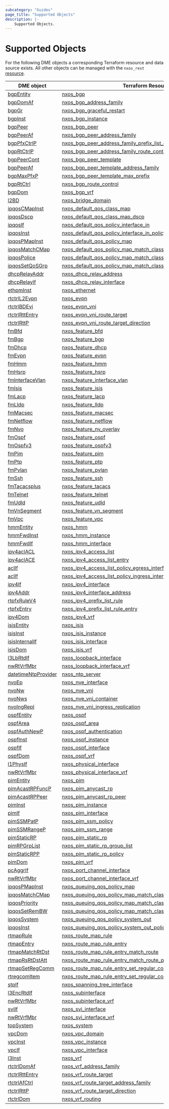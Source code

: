 ```yaml
---
subcategory: "Guides"
page_title: "Supported Objects"
description: |-
    Supported Objects.
---
```


# Supported Objects

For the following DME objects a corresponding Terraform resource and data source exists. All other objects can be managed with the `nxos_rest` [resource](https://registry.terraform.io/providers/netascode/nxos/latest/docs/resources/rest).

| DME object | Terraform Resource | Terraform Data Source |
|------------|--------------------|-----------------------|
| [bgpEntity](https://pubhub.devnetcloud.com/media/dme-docs-10-2-2/docs/Routing%20and%20Forwarding/bgp:Entity/) | [nxos_bgp](https://registry.terraform.io/providers/netascode/nxos/latest/docs/resources/bgp) | [nxos_bgp](https://registry.terraform.io/providers/netascode/nxos/latest/docs/data-sources/bgp) |
| [bgpDomAf](https://pubhub.devnetcloud.com/media/dme-docs-10-2-2/docs/Routing%20and%20Forwarding/bgp:DomAf/) | [nxos_bgp_address_family](https://registry.terraform.io/providers/netascode/nxos/latest/docs/resources/bgp_address_family) | [nxos_bgp_address_family](https://registry.terraform.io/providers/netascode/nxos/latest/docs/data-sources/bgp_address_family) |
| [bgpGr](https://pubhub.devnetcloud.com/media/dme-docs-10-2-2/docs/Routing%20and%20Forwarding/bgp:Gr/) | [nxos_bgp_graceful_restart](https://registry.terraform.io/providers/netascode/nxos/latest/docs/resources/bgp_graceful_restart) | [nxos_bgp_graceful_restart](https://registry.terraform.io/providers/netascode/nxos/latest/docs/data-sources/bgp_graceful_restart) |
| [bgpInst](https://pubhub.devnetcloud.com/media/dme-docs-10-2-2/docs/Routing%20and%20Forwarding/bgp:Inst/) | [nxos_bgp_instance](https://registry.terraform.io/providers/netascode/nxos/latest/docs/resources/bgp_instance) | [nxos_bgp_instance](https://registry.terraform.io/providers/netascode/nxos/latest/docs/data-sources/bgp_instance) |
| [bgpPeer](https://pubhub.devnetcloud.com/media/dme-docs-10-2-2/docs/Routing%20and%20Forwarding/bgp:Peer/) | [nxos_bgp_peer](https://registry.terraform.io/providers/netascode/nxos/latest/docs/resources/bgp_peer) | [nxos_bgp_peer](https://registry.terraform.io/providers/netascode/nxos/latest/docs/data-sources/bgp_peer) |
| [bgpPeerAf](https://pubhub.devnetcloud.com/media/dme-docs-10-2-2/docs/Routing%20and%20Forwarding/bgp:PeerAf/) | [nxos_bgp_peer_address_family](https://registry.terraform.io/providers/netascode/nxos/latest/docs/resources/bgp_peer_address_family) | [nxos_bgp_peer_address_family](https://registry.terraform.io/providers/netascode/nxos/latest/docs/data-sources/bgp_peer_address_family) |
| [bgpPfxCtrlP](https://pubhub.devnetcloud.com/media/dme-docs-10-2-2/docs/Routing%20and%20Forwarding/bgp:PfxCtrlP/) | [nxos_bgp_peer_address_family_prefix_list_control](https://registry.terraform.io/providers/netascode/nxos/latest/docs/resources/bgp_peer_address_family_prefix_list_control) | [nxos_bgp_peer_address_family_prefix_list_control](https://registry.terraform.io/providers/netascode/nxos/latest/docs/data-sources/bgp_peer_address_family_prefix_list_control) |
| [bgpRtCtrlP](https://pubhub.devnetcloud.com/media/dme-docs-10-2-2/docs/Routing%20and%20Forwarding/bgp:RtCtrlP/) | [nxos_bgp_peer_address_family_route_control](https://registry.terraform.io/providers/netascode/nxos/latest/docs/resources/bgp_peer_address_family_route_control) | [nxos_bgp_peer_address_family_route_control](https://registry.terraform.io/providers/netascode/nxos/latest/docs/data-sources/bgp_peer_address_family_route_control) |
| [bgpPeerCont](https://pubhub.devnetcloud.com/media/dme-docs-10-2-2/docs/Routing%20and%20Forwarding/bgp:PeerCont/) | [nxos_bgp_peer_template](https://registry.terraform.io/providers/netascode/nxos/latest/docs/resources/bgp_peer_template) | [nxos_bgp_peer_template](https://registry.terraform.io/providers/netascode/nxos/latest/docs/data-sources/bgp_peer_template) |
| [bgpPeerAf](https://pubhub.devnetcloud.com/media/dme-docs-10-2-2/docs/Routing%20and%20Forwarding/bgp:PeerAf/) | [nxos_bgp_peer_template_address_family](https://registry.terraform.io/providers/netascode/nxos/latest/docs/resources/bgp_peer_template_address_family) | [nxos_bgp_peer_template_address_family](https://registry.terraform.io/providers/netascode/nxos/latest/docs/data-sources/bgp_peer_template_address_family) |
| [bgpMaxPfxP](https://pubhub.devnetcloud.com/media/dme-docs-10-2-2/docs/Routing%20and%20Forwarding/bgp:MaxPfxP/) | [nxos_bgp_peer_template_max_prefix](https://registry.terraform.io/providers/netascode/nxos/latest/docs/resources/bgp_peer_template_max_prefix) | [nxos_bgp_peer_template_max_prefix](https://registry.terraform.io/providers/netascode/nxos/latest/docs/data-sources/bgp_peer_template_max_prefix) |
| [bgpRtCtrl](https://pubhub.devnetcloud.com/media/dme-docs-10-2-2/docs/Routing%20and%20Forwarding/bgp:RtCtrl/) | [nxos_bgp_route_control](https://registry.terraform.io/providers/netascode/nxos/latest/docs/resources/bgp_route_control) | [nxos_bgp_route_control](https://registry.terraform.io/providers/netascode/nxos/latest/docs/data-sources/bgp_route_control) |
| [bgpDom](https://pubhub.devnetcloud.com/media/dme-docs-10-2-2/docs/Routing%20and%20Forwarding/bgp:Dom/) | [nxos_bgp_vrf](https://registry.terraform.io/providers/netascode/nxos/latest/docs/resources/bgp_vrf) | [nxos_bgp_vrf](https://registry.terraform.io/providers/netascode/nxos/latest/docs/data-sources/bgp_vrf) |
| [l2BD](https://pubhub.devnetcloud.com/media/dme-docs-10-2-2/docs/Layer%202/l2:BD/) | [nxos_bridge_domain](https://registry.terraform.io/providers/netascode/nxos/latest/docs/resources/bridge_domain) | [nxos_bridge_domain](https://registry.terraform.io/providers/netascode/nxos/latest/docs/data-sources/bridge_domain) |
| [ipqosCMapInst](https://pubhub.devnetcloud.com/media/dme-docs-10-2-2/docs/Qos/ipqos:CMapInst/) | [nxos_default_qos_class_map](https://registry.terraform.io/providers/netascode/nxos/latest/docs/resources/default_qos_class_map) | [nxos_default_qos_class_map](https://registry.terraform.io/providers/netascode/nxos/latest/docs/data-sources/default_qos_class_map) |
| [ipqosDscp](https://pubhub.devnetcloud.com/media/dme-docs-10-2-2/docs/Qos/ipqos:Dscp/) | [nxos_default_qos_class_map_dscp](https://registry.terraform.io/providers/netascode/nxos/latest/docs/resources/default_qos_class_map_dscp) | [nxos_default_qos_class_map_dscp](https://registry.terraform.io/providers/netascode/nxos/latest/docs/data-sources/default_qos_class_map_dscp) |
| [ipqosIf](https://pubhub.devnetcloud.com/media/dme-docs-10-2-2/docs/Qos/ipqos:If/) | [nxos_default_qos_policy_interface_in](https://registry.terraform.io/providers/netascode/nxos/latest/docs/resources/default_qos_policy_interface_in) | [nxos_default_qos_policy_interface_in](https://registry.terraform.io/providers/netascode/nxos/latest/docs/data-sources/default_qos_policy_interface_in) |
| [ipqosInst](https://pubhub.devnetcloud.com/media/dme-docs-10-2-2/docs/Qos/ipqos:Inst/) | [nxos_default_qos_policy_interface_in_policy_map](https://registry.terraform.io/providers/netascode/nxos/latest/docs/resources/default_qos_policy_interface_in_policy_map) | [nxos_default_qos_policy_interface_in_policy_map](https://registry.terraform.io/providers/netascode/nxos/latest/docs/data-sources/default_qos_policy_interface_in_policy_map) |
| [ipqosPMapInst](https://pubhub.devnetcloud.com/media/dme-docs-10-2-2/docs/Qos/ipqos:PMapInst/) | [nxos_default_qos_policy_map](https://registry.terraform.io/providers/netascode/nxos/latest/docs/resources/default_qos_policy_map) | [nxos_default_qos_policy_map](https://registry.terraform.io/providers/netascode/nxos/latest/docs/data-sources/default_qos_policy_map) |
| [ipqosMatchCMap](https://pubhub.devnetcloud.com/media/dme-docs-10-2-2/docs/Qos/ipqos:MatchCMap/) | [nxos_default_qos_policy_map_match_class_map](https://registry.terraform.io/providers/netascode/nxos/latest/docs/resources/default_qos_policy_map_match_class_map) | [nxos_default_qos_policy_map_match_class_map](https://registry.terraform.io/providers/netascode/nxos/latest/docs/data-sources/default_qos_policy_map_match_class_map) |
| [ipqosPolice](https://pubhub.devnetcloud.com/media/dme-docs-10-2-2/docs/Qos/ipqos:Police/) | [nxos_default_qos_policy_map_match_class_map_police](https://registry.terraform.io/providers/netascode/nxos/latest/docs/resources/default_qos_policy_map_match_class_map_police) | [nxos_default_qos_policy_map_match_class_map_police](https://registry.terraform.io/providers/netascode/nxos/latest/docs/data-sources/default_qos_policy_map_match_class_map_police) |
| [ipqosSetQoSGrp](https://pubhub.devnetcloud.com/media/dme-docs-10-2-2/docs/Qos/ipqos:SetQoSGrp/) | [nxos_default_qos_policy_map_match_class_map_set_qos_group](https://registry.terraform.io/providers/netascode/nxos/latest/docs/resources/default_qos_policy_map_match_class_map_set_qos_group) | [nxos_default_qos_policy_map_match_class_map_set_qos_group](https://registry.terraform.io/providers/netascode/nxos/latest/docs/data-sources/default_qos_policy_map_match_class_map_set_qos_group) |
| [dhcpRelayAddr](https://pubhub.devnetcloud.com/media/dme-docs-10-2-2/docs/DHCP/dhcp:RelayAddr/) | [nxos_dhcp_relay_address](https://registry.terraform.io/providers/netascode/nxos/latest/docs/resources/dhcp_relay_address) | [nxos_dhcp_relay_address](https://registry.terraform.io/providers/netascode/nxos/latest/docs/data-sources/dhcp_relay_address) |
| [dhcpRelayIf](https://pubhub.devnetcloud.com/media/dme-docs-10-2-2/docs/DHCP/dhcp:RelayIf/) | [nxos_dhcp_relay_interface](https://registry.terraform.io/providers/netascode/nxos/latest/docs/resources/dhcp_relay_interface) | [nxos_dhcp_relay_interface](https://registry.terraform.io/providers/netascode/nxos/latest/docs/data-sources/dhcp_relay_interface) |
| [ethpmInst](https://pubhub.devnetcloud.com/media/dme-docs-10-2-2/docs/Interfaces/ethpm:Inst/) | [nxos_ethernet](https://registry.terraform.io/providers/netascode/nxos/latest/docs/resources/ethernet) | [nxos_ethernet](https://registry.terraform.io/providers/netascode/nxos/latest/docs/data-sources/ethernet) |
| [rtctrlL2Evpn](https://pubhub.devnetcloud.com/media/dme-docs-10-2-2/docs/Routing%20and%20Forwarding/rtctrl:L2Evpn/) | [nxos_evpn](https://registry.terraform.io/providers/netascode/nxos/latest/docs/resources/evpn) | [nxos_evpn](https://registry.terraform.io/providers/netascode/nxos/latest/docs/data-sources/evpn) |
| [rtctrlBDEvi](https://pubhub.devnetcloud.com/media/dme-docs-10-2-2/docs/Routing%20and%20Forwarding/rtctrl:BDEvi/) | [nxos_evpn_vni](https://registry.terraform.io/providers/netascode/nxos/latest/docs/resources/evpn_vni) | [nxos_evpn_vni](https://registry.terraform.io/providers/netascode/nxos/latest/docs/data-sources/evpn_vni) |
| [rtctrlRttEntry](https://pubhub.devnetcloud.com/media/dme-docs-10-2-2/docs/Routing%20and%20Forwarding/rtctrl:RttEntry/) | [nxos_evpn_vni_route_target](https://registry.terraform.io/providers/netascode/nxos/latest/docs/resources/evpn_vni_route_target) | [nxos_evpn_vni_route_target](https://registry.terraform.io/providers/netascode/nxos/latest/docs/data-sources/evpn_vni_route_target) |
| [rtctrlRttP](https://pubhub.devnetcloud.com/media/dme-docs-10-2-2/docs/Routing%20and%20Forwarding/rtctrl:RttP/) | [nxos_evpn_vni_route_target_direction](https://registry.terraform.io/providers/netascode/nxos/latest/docs/resources/evpn_vni_route_target_direction) | [nxos_evpn_vni_route_target_direction](https://registry.terraform.io/providers/netascode/nxos/latest/docs/data-sources/evpn_vni_route_target_direction) |
| [fmBfd](https://pubhub.devnetcloud.com/media/dme-docs-10-2-2/docs/Feature%20Management/fm:Bfd/) | [nxos_feature_bfd](https://registry.terraform.io/providers/netascode/nxos/latest/docs/resources/feature_bfd) | [nxos_feature_bfd](https://registry.terraform.io/providers/netascode/nxos/latest/docs/data-sources/feature_bfd) |
| [fmBgp](https://pubhub.devnetcloud.com/media/dme-docs-10-2-2/docs/Feature%20Management/fm:Bgp/) | [nxos_feature_bgp](https://registry.terraform.io/providers/netascode/nxos/latest/docs/resources/feature_bgp) | [nxos_feature_bgp](https://registry.terraform.io/providers/netascode/nxos/latest/docs/data-sources/feature_bgp) |
| [fmDhcp](https://pubhub.devnetcloud.com/media/dme-docs-10-2-2/docs/Feature%20Management/fm:Dhcp/) | [nxos_feature_dhcp](https://registry.terraform.io/providers/netascode/nxos/latest/docs/resources/feature_dhcp) | [nxos_feature_dhcp](https://registry.terraform.io/providers/netascode/nxos/latest/docs/data-sources/feature_dhcp) |
| [fmEvpn](https://pubhub.devnetcloud.com/media/dme-docs-10-2-2/docs/Feature%20Management/fm:Evpn/) | [nxos_feature_evpn](https://registry.terraform.io/providers/netascode/nxos/latest/docs/resources/feature_evpn) | [nxos_feature_evpn](https://registry.terraform.io/providers/netascode/nxos/latest/docs/data-sources/feature_evpn) |
| [fmHmm](https://pubhub.devnetcloud.com/media/dme-docs-10-2-2/docs/Feature%20Management/fm:Hmm/) | [nxos_feature_hmm](https://registry.terraform.io/providers/netascode/nxos/latest/docs/resources/feature_hmm) | [nxos_feature_hmm](https://registry.terraform.io/providers/netascode/nxos/latest/docs/data-sources/feature_hmm) |
| [fmHsrp](https://pubhub.devnetcloud.com/media/dme-docs-10-2-2/docs/Feature%20Management/fm:Hsrp/) | [nxos_feature_hsrp](https://registry.terraform.io/providers/netascode/nxos/latest/docs/resources/feature_hsrp) | [nxos_feature_hsrp](https://registry.terraform.io/providers/netascode/nxos/latest/docs/data-sources/feature_hsrp) |
| [fmInterfaceVlan](https://pubhub.devnetcloud.com/media/dme-docs-10-2-2/docs/Feature%20Management/fm:InterfaceVlan/) | [nxos_feature_interface_vlan](https://registry.terraform.io/providers/netascode/nxos/latest/docs/resources/feature_interface_vlan) | [nxos_feature_interface_vlan](https://registry.terraform.io/providers/netascode/nxos/latest/docs/data-sources/feature_interface_vlan) |
| [fmIsis](https://pubhub.devnetcloud.com/media/dme-docs-10-2-2/docs/Feature%20Management/fm:Isis/) | [nxos_feature_isis](https://registry.terraform.io/providers/netascode/nxos/latest/docs/resources/feature_isis) | [nxos_feature_isis](https://registry.terraform.io/providers/netascode/nxos/latest/docs/data-sources/feature_isis) |
| [fmLacp](https://pubhub.devnetcloud.com/media/dme-docs-10-2-2/docs/Feature%20Management/fm:Lacp/) | [nxos_feature_lacp](https://registry.terraform.io/providers/netascode/nxos/latest/docs/resources/feature_lacp) | [nxos_feature_lacp](https://registry.terraform.io/providers/netascode/nxos/latest/docs/data-sources/feature_lacp) |
| [fmLldp](https://pubhub.devnetcloud.com/media/dme-docs-10-2-2/docs/Feature%20Management/fm:Lldp/) | [nxos_feature_lldp](https://registry.terraform.io/providers/netascode/nxos/latest/docs/resources/feature_lldp) | [nxos_feature_lldp](https://registry.terraform.io/providers/netascode/nxos/latest/docs/data-sources/feature_lldp) |
| [fmMacsec](https://pubhub.devnetcloud.com/media/dme-docs-10-2-2/docs/Feature%20Management/fm:Macsec/) | [nxos_feature_macsec](https://registry.terraform.io/providers/netascode/nxos/latest/docs/resources/feature_macsec) | [nxos_feature_macsec](https://registry.terraform.io/providers/netascode/nxos/latest/docs/data-sources/feature_macsec) |
| [fmNetflow](https://pubhub.devnetcloud.com/media/dme-docs-10-2-2/docs/Feature%20Management/fm:Netflow/) | [nxos_feature_netflow](https://registry.terraform.io/providers/netascode/nxos/latest/docs/resources/feature_netflow) | [nxos_feature_netflow](https://registry.terraform.io/providers/netascode/nxos/latest/docs/data-sources/feature_netflow) |
| [fmNvo](https://pubhub.devnetcloud.com/media/dme-docs-10-2-2/docs/Feature%20Management/fm:Nvo/) | [nxos_feature_nv_overlay](https://registry.terraform.io/providers/netascode/nxos/latest/docs/resources/feature_nv_overlay) | [nxos_feature_nv_overlay](https://registry.terraform.io/providers/netascode/nxos/latest/docs/data-sources/feature_nv_overlay) |
| [fmOspf](https://pubhub.devnetcloud.com/media/dme-docs-10-2-2/docs/Feature%20Management/fm:Ospf/) | [nxos_feature_ospf](https://registry.terraform.io/providers/netascode/nxos/latest/docs/resources/feature_ospf) | [nxos_feature_ospf](https://registry.terraform.io/providers/netascode/nxos/latest/docs/data-sources/feature_ospf) |
| [fmOspfv3](https://pubhub.devnetcloud.com/media/dme-docs-10-2-2/docs/Feature%20Management/fm:Ospfv3/) | [nxos_feature_ospfv3](https://registry.terraform.io/providers/netascode/nxos/latest/docs/resources/feature_ospfv3) | [nxos_feature_ospfv3](https://registry.terraform.io/providers/netascode/nxos/latest/docs/data-sources/feature_ospfv3) |
| [fmPim](https://pubhub.devnetcloud.com/media/dme-docs-10-2-2/docs/Feature%20Management/fm:Pim/) | [nxos_feature_pim](https://registry.terraform.io/providers/netascode/nxos/latest/docs/resources/feature_pim) | [nxos_feature_pim](https://registry.terraform.io/providers/netascode/nxos/latest/docs/data-sources/feature_pim) |
| [fmPtp](https://pubhub.devnetcloud.com/media/dme-docs-10-2-2/docs/Feature%20Management/fm:Ptp/) | [nxos_feature_ptp](https://registry.terraform.io/providers/netascode/nxos/latest/docs/resources/feature_ptp) | [nxos_feature_ptp](https://registry.terraform.io/providers/netascode/nxos/latest/docs/data-sources/feature_ptp) |
| [fmPvlan](https://pubhub.devnetcloud.com/media/dme-docs-10-2-2/docs/Feature%20Management/fm:Pvlan/) | [nxos_feature_pvlan](https://registry.terraform.io/providers/netascode/nxos/latest/docs/resources/feature_pvlan) | [nxos_feature_pvlan](https://registry.terraform.io/providers/netascode/nxos/latest/docs/data-sources/feature_pvlan) |
| [fmSsh](https://pubhub.devnetcloud.com/media/dme-docs-10-2-2/docs/Feature%20Management/fm:Ssh/) | [nxos_feature_ssh](https://registry.terraform.io/providers/netascode/nxos/latest/docs/resources/feature_ssh) | [nxos_feature_ssh](https://registry.terraform.io/providers/netascode/nxos/latest/docs/data-sources/feature_ssh) |
| [fmTacacsplus](https://pubhub.devnetcloud.com/media/dme-docs-10-2-2/docs/Feature%20Management/fm:Tacacsplus/) | [nxos_feature_tacacs](https://registry.terraform.io/providers/netascode/nxos/latest/docs/resources/feature_tacacs) | [nxos_feature_tacacs](https://registry.terraform.io/providers/netascode/nxos/latest/docs/data-sources/feature_tacacs) |
| [fmTelnet](https://pubhub.devnetcloud.com/media/dme-docs-10-2-2/docs/Feature%20Management/fm:Telnet/) | [nxos_feature_telnet](https://registry.terraform.io/providers/netascode/nxos/latest/docs/resources/feature_telnet) | [nxos_feature_telnet](https://registry.terraform.io/providers/netascode/nxos/latest/docs/data-sources/feature_telnet) |
| [fmUdld](https://pubhub.devnetcloud.com/media/dme-docs-10-2-2/docs/Feature%20Management/fm:Udld/) | [nxos_feature_udld](https://registry.terraform.io/providers/netascode/nxos/latest/docs/resources/feature_udld) | [nxos_feature_udld](https://registry.terraform.io/providers/netascode/nxos/latest/docs/data-sources/feature_udld) |
| [fmVnSegment](https://pubhub.devnetcloud.com/media/dme-docs-10-2-2/docs/Feature%20Management/fm:VnSegment/) | [nxos_feature_vn_segment](https://registry.terraform.io/providers/netascode/nxos/latest/docs/resources/feature_vn_segment) | [nxos_feature_vn_segment](https://registry.terraform.io/providers/netascode/nxos/latest/docs/data-sources/feature_vn_segment) |
| [fmVpc](https://pubhub.devnetcloud.com/media/dme-docs-10-2-2/docs/Feature%20Management/fm:Vpc/) | [nxos_feature_vpc](https://registry.terraform.io/providers/netascode/nxos/latest/docs/resources/feature_vpc) | [nxos_feature_vpc](https://registry.terraform.io/providers/netascode/nxos/latest/docs/data-sources/feature_vpc) |
| [hmmEntity](https://pubhub.devnetcloud.com/media/dme-docs-10-2-2/docs/Host%20Mobility/hmm:Entity/) | [nxos_hmm](https://registry.terraform.io/providers/netascode/nxos/latest/docs/resources/hmm) | [nxos_hmm](https://registry.terraform.io/providers/netascode/nxos/latest/docs/data-sources/hmm) |
| [hmmFwdInst](https://pubhub.devnetcloud.com/media/dme-docs-10-2-2/docs/Host%20Mobility/hmm:FwdInst/) | [nxos_hmm_instance](https://registry.terraform.io/providers/netascode/nxos/latest/docs/resources/hmm_instance) | [nxos_hmm_instance](https://registry.terraform.io/providers/netascode/nxos/latest/docs/data-sources/hmm_instance) |
| [hmmFwdIf](https://pubhub.devnetcloud.com/media/dme-docs-10-2-2/docs/Host%20Mobility/hmm:FwdIf/) | [nxos_hmm_interface](https://registry.terraform.io/providers/netascode/nxos/latest/docs/resources/hmm_interface) | [nxos_hmm_interface](https://registry.terraform.io/providers/netascode/nxos/latest/docs/data-sources/hmm_interface) |
| [ipv4aclACL](https://pubhub.devnetcloud.com/media/dme-docs-10-2-2/docs/Security%20and%20Policing/ipv4acl:ACL/) | [nxos_ipv4_access_list](https://registry.terraform.io/providers/netascode/nxos/latest/docs/resources/ipv4_access_list) | [nxos_ipv4_access_list](https://registry.terraform.io/providers/netascode/nxos/latest/docs/data-sources/ipv4_access_list) |
| [ipv4aclACE](https://pubhub.devnetcloud.com/media/dme-docs-10-2-2/docs/Security%20and%20Policing/ipv4acl:ACE/) | [nxos_ipv4_access_list_entry](https://registry.terraform.io/providers/netascode/nxos/latest/docs/resources/ipv4_access_list_entry) | [nxos_ipv4_access_list_entry](https://registry.terraform.io/providers/netascode/nxos/latest/docs/data-sources/ipv4_access_list_entry) |
| [aclIf](https://pubhub.devnetcloud.com/media/dme-docs-10-2-2/docs/Security%20and%20Policing/acl:If/) | [nxos_ipv4_access_list_policy_egress_interface](https://registry.terraform.io/providers/netascode/nxos/latest/docs/resources/ipv4_access_list_policy_egress_interface) | [nxos_ipv4_access_list_policy_egress_interface](https://registry.terraform.io/providers/netascode/nxos/latest/docs/data-sources/ipv4_access_list_policy_egress_interface) |
| [aclIf](https://pubhub.devnetcloud.com/media/dme-docs-10-2-2/docs/Security%20and%20Policing/acl:If/) | [nxos_ipv4_access_list_policy_ingress_interface](https://registry.terraform.io/providers/netascode/nxos/latest/docs/resources/ipv4_access_list_policy_ingress_interface) | [nxos_ipv4_access_list_policy_ingress_interface](https://registry.terraform.io/providers/netascode/nxos/latest/docs/data-sources/ipv4_access_list_policy_ingress_interface) |
| [ipv4If](https://pubhub.devnetcloud.com/media/dme-docs-10-2-2/docs/Layer%203/ipv4:If/) | [nxos_ipv4_interface](https://registry.terraform.io/providers/netascode/nxos/latest/docs/resources/ipv4_interface) | [nxos_ipv4_interface](https://registry.terraform.io/providers/netascode/nxos/latest/docs/data-sources/ipv4_interface) |
| [ipv4Addr](https://pubhub.devnetcloud.com/media/dme-docs-10-2-2/docs/Layer%203/ipv4:Addr/) | [nxos_ipv4_interface_address](https://registry.terraform.io/providers/netascode/nxos/latest/docs/resources/ipv4_interface_address) | [nxos_ipv4_interface_address](https://registry.terraform.io/providers/netascode/nxos/latest/docs/data-sources/ipv4_interface_address) |
| [rtpfxRuleV4](https://pubhub.devnetcloud.com/media/dme-docs-10-2-2/docs/Routing%20and%20Forwarding/rtpfx:RuleV4/) | [nxos_ipv4_prefix_list_rule](https://registry.terraform.io/providers/netascode/nxos/latest/docs/resources/ipv4_prefix_list_rule) | [nxos_ipv4_prefix_list_rule](https://registry.terraform.io/providers/netascode/nxos/latest/docs/data-sources/ipv4_prefix_list_rule) |
| [rtpfxEntry](https://pubhub.devnetcloud.com/media/dme-docs-10-2-2/docs/Routing%20and%20Forwarding/rtpfx:Entry/) | [nxos_ipv4_prefix_list_rule_entry](https://registry.terraform.io/providers/netascode/nxos/latest/docs/resources/ipv4_prefix_list_rule_entry) | [nxos_ipv4_prefix_list_rule_entry](https://registry.terraform.io/providers/netascode/nxos/latest/docs/data-sources/ipv4_prefix_list_rule_entry) |
| [ipv4Dom](https://pubhub.devnetcloud.com/media/dme-docs-10-2-2/docs/Layer%203/ipv4:Dom/) | [nxos_ipv4_vrf](https://registry.terraform.io/providers/netascode/nxos/latest/docs/resources/ipv4_vrf) | [nxos_ipv4_vrf](https://registry.terraform.io/providers/netascode/nxos/latest/docs/data-sources/ipv4_vrf) |
| [isisEntity](https://pubhub.devnetcloud.com/media/dme-docs-10-2-2/docs/Routing%20and%20Forwarding/isis:Entity/) | [nxos_isis](https://registry.terraform.io/providers/netascode/nxos/latest/docs/resources/isis) | [nxos_isis](https://registry.terraform.io/providers/netascode/nxos/latest/docs/data-sources/isis) |
| [isisInst](https://pubhub.devnetcloud.com/media/dme-docs-10-2-2/docs/Routing%20and%20Forwarding/isis:Inst/) | [nxos_isis_instance](https://registry.terraform.io/providers/netascode/nxos/latest/docs/resources/isis_instance) | [nxos_isis_instance](https://registry.terraform.io/providers/netascode/nxos/latest/docs/data-sources/isis_instance) |
| [isisInternalIf](https://pubhub.devnetcloud.com/media/dme-docs-10-2-2/docs/Routing%20and%20Forwarding/isis:InternalIf/) | [nxos_isis_interface](https://registry.terraform.io/providers/netascode/nxos/latest/docs/resources/isis_interface) | [nxos_isis_interface](https://registry.terraform.io/providers/netascode/nxos/latest/docs/data-sources/isis_interface) |
| [isisDom](https://pubhub.devnetcloud.com/media/dme-docs-10-2-2/docs/Routing%20and%20Forwarding/isis:Dom/) | [nxos_isis_vrf](https://registry.terraform.io/providers/netascode/nxos/latest/docs/resources/isis_vrf) | [nxos_isis_vrf](https://registry.terraform.io/providers/netascode/nxos/latest/docs/data-sources/isis_vrf) |
| [l3LbRtdIf](https://pubhub.devnetcloud.com/media/dme-docs-10-2-2/docs/Layer%203/l3:LbRtdIf/) | [nxos_loopback_interface](https://registry.terraform.io/providers/netascode/nxos/latest/docs/resources/loopback_interface) | [nxos_loopback_interface](https://registry.terraform.io/providers/netascode/nxos/latest/docs/data-sources/loopback_interface) |
| [nwRtVrfMbr](https://pubhub.devnetcloud.com/media/dme-docs-10-2-2/docs/Routing%20and%20Forwarding/nw:RtVrfMbr/) | [nxos_loopback_interface_vrf](https://registry.terraform.io/providers/netascode/nxos/latest/docs/resources/loopback_interface_vrf) | [nxos_loopback_interface_vrf](https://registry.terraform.io/providers/netascode/nxos/latest/docs/data-sources/loopback_interface_vrf) |
| [datetimeNtpProvider](https://pubhub.devnetcloud.com/media/dme-docs-10-2-2/docs/System/datetime:NtpProvider/) | [nxos_ntp_server](https://registry.terraform.io/providers/netascode/nxos/latest/docs/resources/ntp_server) | [nxos_ntp_server](https://registry.terraform.io/providers/netascode/nxos/latest/docs/data-sources/ntp_server) |
| [nvoEp](https://pubhub.devnetcloud.com/media/dme-docs-10-2-2/docs/Network%20Virtualization/nvo:Ep/) | [nxos_nve_interface](https://registry.terraform.io/providers/netascode/nxos/latest/docs/resources/nve_interface) | [nxos_nve_interface](https://registry.terraform.io/providers/netascode/nxos/latest/docs/data-sources/nve_interface) |
| [nvoNw](https://pubhub.devnetcloud.com/media/dme-docs-10-2-2/docs/Network%20Virtualization/nvo:Nw/) | [nxos_nve_vni](https://registry.terraform.io/providers/netascode/nxos/latest/docs/resources/nve_vni) | [nxos_nve_vni](https://registry.terraform.io/providers/netascode/nxos/latest/docs/data-sources/nve_vni) |
| [nvoNws](https://pubhub.devnetcloud.com/media/dme-docs-10-2-2/docs/Network%20Virtualization/nvo:Nws/) | [nxos_nve_vni_container](https://registry.terraform.io/providers/netascode/nxos/latest/docs/resources/nve_vni_container) | [nxos_nve_vni_container](https://registry.terraform.io/providers/netascode/nxos/latest/docs/data-sources/nve_vni_container) |
| [nvoIngRepl](https://pubhub.devnetcloud.com/media/dme-docs-10-2-2/docs/Network%20Virtualization/nvo:IngRepl/) | [nxos_nve_vni_ingress_replication](https://registry.terraform.io/providers/netascode/nxos/latest/docs/resources/nve_vni_ingress_replication) | [nxos_nve_vni_ingress_replication](https://registry.terraform.io/providers/netascode/nxos/latest/docs/data-sources/nve_vni_ingress_replication) |
| [ospfEntity](https://pubhub.devnetcloud.com/media/dme-docs-10-2-2/docs/Routing%20and%20Forwarding/ospf:Entity/) | [nxos_ospf](https://registry.terraform.io/providers/netascode/nxos/latest/docs/resources/ospf) | [nxos_ospf](https://registry.terraform.io/providers/netascode/nxos/latest/docs/data-sources/ospf) |
| [ospfArea](https://pubhub.devnetcloud.com/media/dme-docs-10-2-2/docs/Routing%20and%20Forwarding/ospf:Area/) | [nxos_ospf_area](https://registry.terraform.io/providers/netascode/nxos/latest/docs/resources/ospf_area) | [nxos_ospf_area](https://registry.terraform.io/providers/netascode/nxos/latest/docs/data-sources/ospf_area) |
| [ospfAuthNewP](https://pubhub.devnetcloud.com/media/dme-docs-10-2-2/docs/Routing%20and%20Forwarding/ospf:AuthNewP/) | [nxos_ospf_authentication](https://registry.terraform.io/providers/netascode/nxos/latest/docs/resources/ospf_authentication) | [nxos_ospf_authentication](https://registry.terraform.io/providers/netascode/nxos/latest/docs/data-sources/ospf_authentication) |
| [ospfInst](https://pubhub.devnetcloud.com/media/dme-docs-10-2-2/docs/Routing%20and%20Forwarding/ospf:Inst/) | [nxos_ospf_instance](https://registry.terraform.io/providers/netascode/nxos/latest/docs/resources/ospf_instance) | [nxos_ospf_instance](https://registry.terraform.io/providers/netascode/nxos/latest/docs/data-sources/ospf_instance) |
| [ospfIf](https://pubhub.devnetcloud.com/media/dme-docs-10-2-2/docs/Routing%20and%20Forwarding/ospf:If/) | [nxos_ospf_interface](https://registry.terraform.io/providers/netascode/nxos/latest/docs/resources/ospf_interface) | [nxos_ospf_interface](https://registry.terraform.io/providers/netascode/nxos/latest/docs/data-sources/ospf_interface) |
| [ospfDom](https://pubhub.devnetcloud.com/media/dme-docs-10-2-2/docs/Routing%20and%20Forwarding/ospf:Dom/) | [nxos_ospf_vrf](https://registry.terraform.io/providers/netascode/nxos/latest/docs/resources/ospf_vrf) | [nxos_ospf_vrf](https://registry.terraform.io/providers/netascode/nxos/latest/docs/data-sources/ospf_vrf) |
| [l1PhysIf](https://pubhub.devnetcloud.com/media/dme-docs-10-2-2/docs/System/l1:PhysIf/) | [nxos_physical_interface](https://registry.terraform.io/providers/netascode/nxos/latest/docs/resources/physical_interface) | [nxos_physical_interface](https://registry.terraform.io/providers/netascode/nxos/latest/docs/data-sources/physical_interface) |
| [nwRtVrfMbr](https://pubhub.devnetcloud.com/media/dme-docs-10-2-2/docs/Routing%20and%20Forwarding/nw:RtVrfMbr/) | [nxos_physical_interface_vrf](https://registry.terraform.io/providers/netascode/nxos/latest/docs/resources/physical_interface_vrf) | [nxos_physical_interface_vrf](https://registry.terraform.io/providers/netascode/nxos/latest/docs/data-sources/physical_interface_vrf) |
| [pimEntity](https://pubhub.devnetcloud.com/media/dme-docs-10-2-2/docs/Layer%203/pim:Entity/) | [nxos_pim](https://registry.terraform.io/providers/netascode/nxos/latest/docs/resources/pim) | [nxos_pim](https://registry.terraform.io/providers/netascode/nxos/latest/docs/data-sources/pim) |
| [pimAcastRPFuncP](https://pubhub.devnetcloud.com/media/dme-docs-10-2-2/docs/Layer%203/pim:AcastRPFuncP/) | [nxos_pim_anycast_rp](https://registry.terraform.io/providers/netascode/nxos/latest/docs/resources/pim_anycast_rp) | [nxos_pim_anycast_rp](https://registry.terraform.io/providers/netascode/nxos/latest/docs/data-sources/pim_anycast_rp) |
| [pimAcastRPPeer](https://pubhub.devnetcloud.com/media/dme-docs-10-2-2/docs/Layer%203/pim:AcastRPPeer/) | [nxos_pim_anycast_rp_peer](https://registry.terraform.io/providers/netascode/nxos/latest/docs/resources/pim_anycast_rp_peer) | [nxos_pim_anycast_rp_peer](https://registry.terraform.io/providers/netascode/nxos/latest/docs/data-sources/pim_anycast_rp_peer) |
| [pimInst](https://pubhub.devnetcloud.com/media/dme-docs-10-2-2/docs/Layer%203/pim:Inst/) | [nxos_pim_instance](https://registry.terraform.io/providers/netascode/nxos/latest/docs/resources/pim_instance) | [nxos_pim_instance](https://registry.terraform.io/providers/netascode/nxos/latest/docs/data-sources/pim_instance) |
| [pimIf](https://pubhub.devnetcloud.com/media/dme-docs-10-2-2/docs/Layer%203/pim:If/) | [nxos_pim_interface](https://registry.terraform.io/providers/netascode/nxos/latest/docs/resources/pim_interface) | [nxos_pim_interface](https://registry.terraform.io/providers/netascode/nxos/latest/docs/data-sources/pim_interface) |
| [pimSSMPatP](https://pubhub.devnetcloud.com/media/dme-docs-10-2-2/docs/Layer%203/pim:SSMPatP/) | [nxos_pim_ssm_policy](https://registry.terraform.io/providers/netascode/nxos/latest/docs/resources/pim_ssm_policy) | [nxos_pim_ssm_policy](https://registry.terraform.io/providers/netascode/nxos/latest/docs/data-sources/pim_ssm_policy) |
| [pimSSMRangeP](https://pubhub.devnetcloud.com/media/dme-docs-10-2-2/docs/Layer%203/pim:SSMRangeP/) | [nxos_pim_ssm_range](https://registry.terraform.io/providers/netascode/nxos/latest/docs/resources/pim_ssm_range) | [nxos_pim_ssm_range](https://registry.terraform.io/providers/netascode/nxos/latest/docs/data-sources/pim_ssm_range) |
| [pimStaticRP](https://pubhub.devnetcloud.com/media/dme-docs-10-2-2/docs/Layer%203/pim:StaticRP/) | [nxos_pim_static_rp](https://registry.terraform.io/providers/netascode/nxos/latest/docs/resources/pim_static_rp) | [nxos_pim_static_rp](https://registry.terraform.io/providers/netascode/nxos/latest/docs/data-sources/pim_static_rp) |
| [pimRPGrpList](https://pubhub.devnetcloud.com/media/dme-docs-10-2-2/docs/Layer%203/pim:RPGrpList/) | [nxos_pim_static_rp_group_list](https://registry.terraform.io/providers/netascode/nxos/latest/docs/resources/pim_static_rp_group_list) | [nxos_pim_static_rp_group_list](https://registry.terraform.io/providers/netascode/nxos/latest/docs/data-sources/pim_static_rp_group_list) |
| [pimStaticRPP](https://pubhub.devnetcloud.com/media/dme-docs-10-2-2/docs/Layer%203/pim:StaticRPP/) | [nxos_pim_static_rp_policy](https://registry.terraform.io/providers/netascode/nxos/latest/docs/resources/pim_static_rp_policy) | [nxos_pim_static_rp_policy](https://registry.terraform.io/providers/netascode/nxos/latest/docs/data-sources/pim_static_rp_policy) |
| [pimDom](https://pubhub.devnetcloud.com/media/dme-docs-10-2-2/docs/Layer%203/pim:Dom/) | [nxos_pim_vrf](https://registry.terraform.io/providers/netascode/nxos/latest/docs/resources/pim_vrf) | [nxos_pim_vrf](https://registry.terraform.io/providers/netascode/nxos/latest/docs/data-sources/pim_vrf) |
| [pcAggrIf](https://pubhub.devnetcloud.com/media/dme-docs-10-2-2/docs/Interfaces/pc:AggrIf/) | [nxos_port_channel_interface](https://registry.terraform.io/providers/netascode/nxos/latest/docs/resources/port_channel_interface) | [nxos_port_channel_interface](https://registry.terraform.io/providers/netascode/nxos/latest/docs/data-sources/port_channel_interface) |
| [nwRtVrfMbr](https://pubhub.devnetcloud.com/media/dme-docs-10-2-2/docs/Routing%20and%20Forwarding/nw:RtVrfMbr/) | [nxos_port_channel_interface_vrf](https://registry.terraform.io/providers/netascode/nxos/latest/docs/resources/port_channel_interface_vrf) | [nxos_port_channel_interface_vrf](https://registry.terraform.io/providers/netascode/nxos/latest/docs/data-sources/port_channel_interface_vrf) |
| [ipqosPMapInst](https://pubhub.devnetcloud.com/media/dme-docs-10-2-2/docs/Qos/ipqos:PMapInst/) | [nxos_queuing_qos_policy_map](https://registry.terraform.io/providers/netascode/nxos/latest/docs/resources/queuing_qos_policy_map) | [nxos_queuing_qos_policy_map](https://registry.terraform.io/providers/netascode/nxos/latest/docs/data-sources/queuing_qos_policy_map) |
| [ipqosMatchCMap](https://pubhub.devnetcloud.com/media/dme-docs-10-2-2/docs/Qos/ipqos:MatchCMap/) | [nxos_queuing_qos_policy_map_match_class_map](https://registry.terraform.io/providers/netascode/nxos/latest/docs/resources/queuing_qos_policy_map_match_class_map) | [nxos_queuing_qos_policy_map_match_class_map](https://registry.terraform.io/providers/netascode/nxos/latest/docs/data-sources/queuing_qos_policy_map_match_class_map) |
| [ipqosPriority](https://pubhub.devnetcloud.com/media/dme-docs-10-2-2/docs/Qos/ipqos:Priority/) | [nxos_queuing_qos_policy_map_match_class_map_priority](https://registry.terraform.io/providers/netascode/nxos/latest/docs/resources/queuing_qos_policy_map_match_class_map_priority) | [nxos_queuing_qos_policy_map_match_class_map_priority](https://registry.terraform.io/providers/netascode/nxos/latest/docs/data-sources/queuing_qos_policy_map_match_class_map_priority) |
| [ipqosSetRemBW](https://pubhub.devnetcloud.com/media/dme-docs-10-2-2/docs/Qos/ipqos:SetRemBW/) | [nxos_queuing_qos_policy_map_match_class_map_remaining_bandwidth](https://registry.terraform.io/providers/netascode/nxos/latest/docs/resources/queuing_qos_policy_map_match_class_map_remaining_bandwidth) | [nxos_queuing_qos_policy_map_match_class_map_remaining_bandwidth](https://registry.terraform.io/providers/netascode/nxos/latest/docs/data-sources/queuing_qos_policy_map_match_class_map_remaining_bandwidth) |
| [ipqosSystem](https://pubhub.devnetcloud.com/media/dme-docs-10-2-2/docs/Qos/ipqos:System/) | [nxos_queuing_qos_policy_system_out](https://registry.terraform.io/providers/netascode/nxos/latest/docs/resources/queuing_qos_policy_system_out) | [nxos_queuing_qos_policy_system_out](https://registry.terraform.io/providers/netascode/nxos/latest/docs/data-sources/queuing_qos_policy_system_out) |
| [ipqosInst](https://pubhub.devnetcloud.com/media/dme-docs-10-2-2/docs/Qos/ipqos:Inst/) | [nxos_queuing_qos_policy_system_out_policy_map](https://registry.terraform.io/providers/netascode/nxos/latest/docs/resources/queuing_qos_policy_system_out_policy_map) | [nxos_queuing_qos_policy_system_out_policy_map](https://registry.terraform.io/providers/netascode/nxos/latest/docs/data-sources/queuing_qos_policy_system_out_policy_map) |
| [rtmapRule](https://pubhub.devnetcloud.com/media/dme-docs-10-2-2/docs/Routing%20and%20Forwarding/rtmap:Rule/) | [nxos_route_map_rule](https://registry.terraform.io/providers/netascode/nxos/latest/docs/resources/route_map_rule) | [nxos_route_map_rule](https://registry.terraform.io/providers/netascode/nxos/latest/docs/data-sources/route_map_rule) |
| [rtmapEntry](https://pubhub.devnetcloud.com/media/dme-docs-10-2-2/docs/Routing%20and%20Forwarding/rtmap:Entry/) | [nxos_route_map_rule_entry](https://registry.terraform.io/providers/netascode/nxos/latest/docs/resources/route_map_rule_entry) | [nxos_route_map_rule_entry](https://registry.terraform.io/providers/netascode/nxos/latest/docs/data-sources/route_map_rule_entry) |
| [rtmapMatchRtDst](https://pubhub.devnetcloud.com/media/dme-docs-10-2-2/docs/Routing%20and%20Forwarding/rtmap:MatchRtDst/) | [nxos_route_map_rule_entry_match_route](https://registry.terraform.io/providers/netascode/nxos/latest/docs/resources/route_map_rule_entry_match_route) | [nxos_route_map_rule_entry_match_route](https://registry.terraform.io/providers/netascode/nxos/latest/docs/data-sources/route_map_rule_entry_match_route) |
| [rtmapRsRtDstAtt](https://pubhub.devnetcloud.com/media/dme-docs-10-2-2/docs/Routing%20and%20Forwarding/rtmap:RsRtDstAtt/) | [nxos_route_map_rule_entry_match_route_prefix_list](https://registry.terraform.io/providers/netascode/nxos/latest/docs/resources/route_map_rule_entry_match_route_prefix_list) | [nxos_route_map_rule_entry_match_route_prefix_list](https://registry.terraform.io/providers/netascode/nxos/latest/docs/data-sources/route_map_rule_entry_match_route_prefix_list) |
| [rtmapSetRegComm](https://pubhub.devnetcloud.com/media/dme-docs-10-2-2/docs/Routing%20and%20Forwarding/rtmap:SetRegComm/) | [nxos_route_map_rule_entry_set_regular_community](https://registry.terraform.io/providers/netascode/nxos/latest/docs/resources/route_map_rule_entry_set_regular_community) | [nxos_route_map_rule_entry_set_regular_community](https://registry.terraform.io/providers/netascode/nxos/latest/docs/data-sources/route_map_rule_entry_set_regular_community) |
| [rtregcomItem](https://pubhub.devnetcloud.com/media/dme-docs-10-2-2/docs/Routing%20and%20Forwarding/rtregcom:Item/) | [nxos_route_map_rule_entry_set_regular_community_item](https://registry.terraform.io/providers/netascode/nxos/latest/docs/resources/route_map_rule_entry_set_regular_community_item) | [nxos_route_map_rule_entry_set_regular_community_item](https://registry.terraform.io/providers/netascode/nxos/latest/docs/data-sources/route_map_rule_entry_set_regular_community_item) |
| [stpIf](https://pubhub.devnetcloud.com/media/dme-docs-10-2-2/docs/Discovery%20Protocols/stp:If/) | [nxos_spanning_tree_interface](https://registry.terraform.io/providers/netascode/nxos/latest/docs/resources/spanning_tree_interface) | [nxos_spanning_tree_interface](https://registry.terraform.io/providers/netascode/nxos/latest/docs/data-sources/spanning_tree_interface) |
| [l3EncRtdIf](https://pubhub.devnetcloud.com/media/dme-docs-10-2-2/docs/Layer%203/l3:EncRtdIf/) | [nxos_subinterface](https://registry.terraform.io/providers/netascode/nxos/latest/docs/resources/subinterface) | [nxos_subinterface](https://registry.terraform.io/providers/netascode/nxos/latest/docs/data-sources/subinterface) |
| [nwRtVrfMbr](https://pubhub.devnetcloud.com/media/dme-docs-10-2-2/docs/Routing%20and%20Forwarding/nw:RtVrfMbr/) | [nxos_subinterface_vrf](https://registry.terraform.io/providers/netascode/nxos/latest/docs/resources/subinterface_vrf) | [nxos_subinterface_vrf](https://registry.terraform.io/providers/netascode/nxos/latest/docs/data-sources/subinterface_vrf) |
| [sviIf](https://pubhub.devnetcloud.com/media/dme-docs-10-2-2/docs/Interfaces/svi:If/) | [nxos_svi_interface](https://registry.terraform.io/providers/netascode/nxos/latest/docs/resources/svi_interface) | [nxos_svi_interface](https://registry.terraform.io/providers/netascode/nxos/latest/docs/data-sources/svi_interface) |
| [nwRtVrfMbr](https://pubhub.devnetcloud.com/media/dme-docs-10-2-2/docs/Routing%20and%20Forwarding/nw:RtVrfMbr/) | [nxos_svi_interface_vrf](https://registry.terraform.io/providers/netascode/nxos/latest/docs/resources/svi_interface_vrf) | [nxos_svi_interface_vrf](https://registry.terraform.io/providers/netascode/nxos/latest/docs/data-sources/svi_interface_vrf) |
| [topSystem](https://pubhub.devnetcloud.com/media/dme-docs-10-2-2/docs/System/top:System/) | [nxos_system](https://registry.terraform.io/providers/netascode/nxos/latest/docs/resources/system) | [nxos_system](https://registry.terraform.io/providers/netascode/nxos/latest/docs/data-sources/system) |
| [vpcDom](https://pubhub.devnetcloud.com/media/dme-docs-10-2-2/docs/System/vpc:Dom/) | [nxos_vpc_domain](https://registry.terraform.io/providers/netascode/nxos/latest/docs/resources/vpc_domain) | [nxos_vpc_domain](https://registry.terraform.io/providers/netascode/nxos/latest/docs/data-sources/vpc_domain) |
| [vpcInst](https://pubhub.devnetcloud.com/media/dme-docs-10-2-2/docs/System/vpc:Inst/) | [nxos_vpc_instance](https://registry.terraform.io/providers/netascode/nxos/latest/docs/resources/vpc_instance) | [nxos_vpc_instance](https://registry.terraform.io/providers/netascode/nxos/latest/docs/data-sources/vpc_instance) |
| [vpcIf](https://pubhub.devnetcloud.com/media/dme-docs-10-2-2/docs/System/vpc:If/) | [nxos_vpc_interface](https://registry.terraform.io/providers/netascode/nxos/latest/docs/resources/vpc_interface) | [nxos_vpc_interface](https://registry.terraform.io/providers/netascode/nxos/latest/docs/data-sources/vpc_interface) |
| [l3Inst](https://pubhub.devnetcloud.com/media/dme-docs-10-2-2/docs/Layer%203/l3:Inst/) | [nxos_vrf](https://registry.terraform.io/providers/netascode/nxos/latest/docs/resources/vrf) | [nxos_vrf](https://registry.terraform.io/providers/netascode/nxos/latest/docs/data-sources/vrf) |
| [rtctrlDomAf](https://pubhub.devnetcloud.com/media/dme-docs-10-2-2/docs/Routing%20and%20Forwarding/rtctrl:DomAf/) | [nxos_vrf_address_family](https://registry.terraform.io/providers/netascode/nxos/latest/docs/resources/vrf_address_family) | [nxos_vrf_address_family](https://registry.terraform.io/providers/netascode/nxos/latest/docs/data-sources/vrf_address_family) |
| [rtctrlRttEntry](https://pubhub.devnetcloud.com/media/dme-docs-10-2-2/docs/Routing%20and%20Forwarding/rtctrl:RttEntry/) | [nxos_vrf_route_target](https://registry.terraform.io/providers/netascode/nxos/latest/docs/resources/vrf_route_target) | [nxos_vrf_route_target](https://registry.terraform.io/providers/netascode/nxos/latest/docs/data-sources/vrf_route_target) |
| [rtctrlAfCtrl](https://pubhub.devnetcloud.com/media/dme-docs-10-2-2/docs/Routing%20and%20Forwarding/rtctrl:AfCtrl/) | [nxos_vrf_route_target_address_family](https://registry.terraform.io/providers/netascode/nxos/latest/docs/resources/vrf_route_target_address_family) | [nxos_vrf_route_target_address_family](https://registry.terraform.io/providers/netascode/nxos/latest/docs/data-sources/vrf_route_target_address_family) |
| [rtctrlRttP](https://pubhub.devnetcloud.com/media/dme-docs-10-2-2/docs/Routing%20and%20Forwarding/rtctrl:RttP/) | [nxos_vrf_route_target_direction](https://registry.terraform.io/providers/netascode/nxos/latest/docs/resources/vrf_route_target_direction) | [nxos_vrf_route_target_direction](https://registry.terraform.io/providers/netascode/nxos/latest/docs/data-sources/vrf_route_target_direction) |
| [rtctrlDom](https://pubhub.devnetcloud.com/media/dme-docs-10-2-2/docs/Routing%20and%20Forwarding/rtctrl:Dom/) | [nxos_vrf_routing](https://registry.terraform.io/providers/netascode/nxos/latest/docs/resources/vrf_routing) | [nxos_vrf_routing](https://registry.terraform.io/providers/netascode/nxos/latest/docs/data-sources/vrf_routing) |
